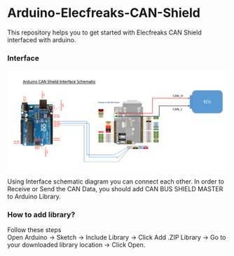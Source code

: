 # Arduino-Elecfreaks-CAN-Shield
This repository helps you to get started with Elecfreaks CAN Shield interfaced with arduino.

### Interface
![Schematic](https://github.com/AasaiAlangaram/Arduino-Elecfreaks-CAN-Shield/blob/master/Interface.PNG)

Using Interface schematic diagram you can connect each other. In order to Receive or Send the CAN Data, you should add CAN BUS SHIELD MASTER to Arduino Library.

### How to add library?

Follow these steps\
Open Arduino -> Sketch -> Include Library -> Click Add .ZIP Library -> Go to your downloaded library location -> Click Open.
